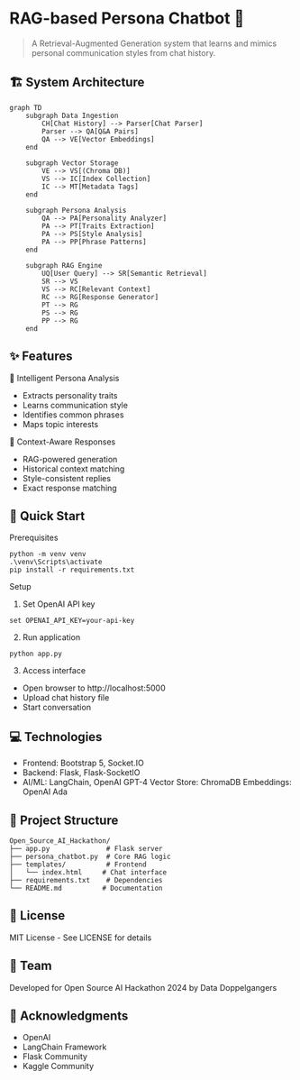 # RAG-based Persona Chatbot 🤖

> A Retrieval-Augmented Generation system that learns and mimics personal communication styles from chat history.

## 🏗 System Architecture

```mermaid
graph TD
    subgraph Data Ingestion
        CH[Chat History] --> Parser[Chat Parser]
        Parser --> QA[Q&A Pairs]
        QA --> VE[Vector Embeddings]
    end

    subgraph Vector Storage
        VE --> VS[(Chroma DB)]
        VS --> IC[Index Collection]
        IC --> MT[Metadata Tags]
    end

    subgraph Persona Analysis
        QA --> PA[Personality Analyzer]
        PA --> PT[Traits Extraction]
        PA --> PS[Style Analysis]
        PA --> PP[Phrase Patterns]
    end

    subgraph RAG Engine
        UQ[User Query] --> SR[Semantic Retrieval]
        SR --> VS
        VS --> RC[Relevant Context]
        RC --> RG[Response Generator]
        PT --> RG
        PS --> RG
        PP --> RG
    end
```

## ✨ Features
    
🧠 Intelligent Persona Analysis

- Extracts personality traits
- Learns communication style
- Identifies common phrases
- Maps topic interests

🎯 Context-Aware Responses

- RAG-powered generation
- Historical context matching
- Style-consistent replies
- Exact response matching

## 🚀 Quick Start
Prerequisites
```
python -m venv venv
.\venv\Scripts\activate
pip install -r requirements.txt
```

Setup
1. Set OpenAI API key
```
set OPENAI_API_KEY=your-api-key
```

2. Run application
```
python app.py
```
3. Access interface

- Open browser to http://localhost:5000
- Upload chat history file
- Start conversation

## 💻 Technologies
- Frontend: Bootstrap 5, Socket.IO
- Backend: Flask, Flask-SocketIO
- AI/ML: LangChain, OpenAI GPT-4
Vector Store: ChromaDB
Embeddings: OpenAI Ada

## 📁 Project Structure
```
Open_Source_AI_Hackathon/
├── app.py              # Flask server
├── persona_chatbot.py  # Core RAG logic
├── templates/          # Frontend
│   └── index.html     # Chat interface
├── requirements.txt    # Dependencies
└── README.md          # Documentation
```

## 📄 License
MIT License - See LICENSE for details

## 👥 Team
Developed for Open Source AI Hackathon 2024 by Data Doppelgangers

## 🙏 Acknowledgments
- OpenAI
- LangChain Framework
- Flask Community
- Kaggle Community